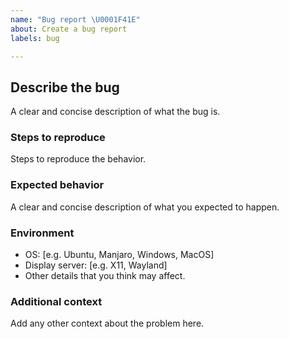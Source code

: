 ```yaml
---
name: "Bug report \U0001F41E"
about: Create a bug report
labels: bug

---
```


## Describe the bug
A clear and concise description of what the bug is.

### Steps to reproduce
Steps to reproduce the behavior.

### Expected behavior
A clear and concise description of what you expected to happen.

### Environment
 - OS: [e.g. Ubuntu, Manjaro, Windows, MacOS]
 - Display server: [e.g. X11, Wayland]
 - Other details that you think may affect.

### Additional context
Add any other context about the problem here.